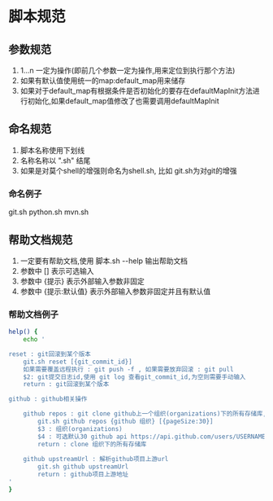 # 脚本规范

## 参数规范
1. $1...$n 一定为操作(即前几个参数一定为操作,用来定位到执行那个方法)
2. 如果有默认值使用统一的map:default_map用来储存
3. 如果对于default_map有根据条件是否初始化的要存在defaultMapInit方法进行初始化,如果default_map值修改了也需要调用defaultMapInit

## 命名规范
1. 脚本名称使用下划线
2. 名称名称以 ".sh" 结尾
3. 如果是对莫个shell的增强则命名为shell.sh, 比如 git.sh为对git的增强

### 命名例子
git.sh python.sh mvn.sh 

## 帮助文档规范
1. 一定要有帮助文档,使用 脚本.sh --help 输出帮助文档
2. 参数中 [] 表示可选输入
3. 参数中 {提示} 表示外部输入参数非固定
4. 参数中 {提示:默认值} 表示外部输入参数非固定并且有默认值

### 帮助文档例子
```sh
help() {
    echo '

reset : git回滚到某个版本 
    git.sh reset [{git_commit_id}]
    如果需要覆盖远程执行 : git push -f , 如果需要放弃回滚 : git pull
    $2: git提交日志id,使用 git log 查看git_commit_id,为空则需要手动输入
    return : git回滚到某个版本

github : github相关操作

    github repos : git clone github上一个组织(organizations)下的所有存储库,比如https://github.com/lindezhong/ 的组织是 lindezhong
        git.sh github repos {github 组织} [{pageSize:30}]
        $3 : 组织(organizations)
        $4 : 可选默认30 github api https://api.github.com/users/USERNAME/repos 每次返回的条数,作为分页结束的条件
        return : clone 组织下的所有存储库
    
    github upstreamUrl : 解析github项目上游url
        git.sh github upstreamUrl
        return : github项目上游地址
'
}
```

